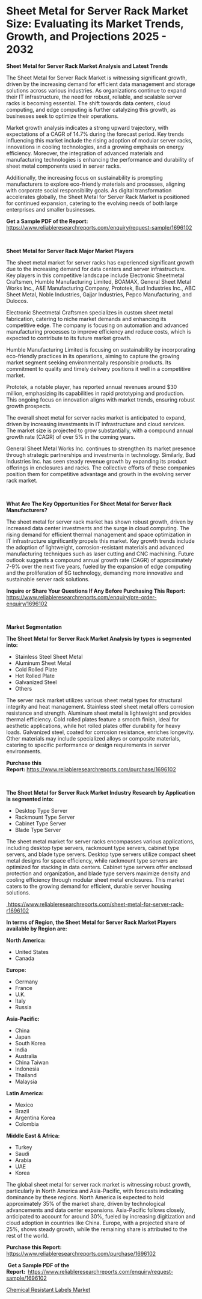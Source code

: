 <p><h1>Sheet Metal for Server Rack Market Size: Evaluating its Market Trends, Growth, and Projections 2025 - 2032</h1></p><p><strong>Sheet Metal for Server Rack Market Analysis and Latest Trends</strong></p>
<p><p>The Sheet Metal for Server Rack Market is witnessing significant growth, driven by the increasing demand for efficient data management and storage solutions across various industries. As organizations continue to expand their IT infrastructure, the need for robust, reliable, and scalable server racks is becoming essential. The shift towards data centers, cloud computing, and edge computing is further catalyzing this growth, as businesses seek to optimize their operations.</p><p>Market growth analysis indicates a strong upward trajectory, with expectations of a CAGR of 14.7% during the forecast period. Key trends influencing this market include the rising adoption of modular server racks, innovations in cooling technologies, and a growing emphasis on energy efficiency. Moreover, the integration of advanced materials and manufacturing technologies is enhancing the performance and durability of sheet metal components used in server racks.</p><p>Additionally, the increasing focus on sustainability is prompting manufacturers to explore eco-friendly materials and processes, aligning with corporate social responsibility goals. As digital transformation accelerates globally, the Sheet Metal for Server Rack Market is positioned for continued expansion, catering to the evolving needs of both large enterprises and smaller businesses.</p></p>
<p><strong>Get a Sample PDF of the Report:&nbsp;</strong> <a href="https://www.reliableresearchreports.com/enquiry/request-sample/1696102?utm_campaign=48&utm_medium=2&utm_source=Github&utm_content=ia&utm_term=08012025&utm_id=sheet-metal-for-server-rack">https://www.reliableresearchreports.com/enquiry/request-sample/1696102</a></p>
<p>&nbsp;</p>
<p><strong>Sheet Metal for Server Rack Major Market Players</strong></p>
<p><p>The sheet metal market for server racks has experienced significant growth due to the increasing demand for data centers and server infrastructure. Key players in this competitive landscape include Electronic Sheetmetal Craftsmen, Humble Manufacturing Limited, BOAMAX, General Sheet Metal Works Inc., A&E Manufacturing Company, Prototek, Bud Industries Inc., ABC Sheet Metal, Noble Industries, Gajjar Industries, Pepco Manufacturing, and Dulocos. </p><p>Electronic Sheetmetal Craftsmen specializes in custom sheet metal fabrication, catering to niche market demands and enhancing its competitive edge. The company is focusing on automation and advanced manufacturing processes to improve efficiency and reduce costs, which is expected to contribute to its future market growth.</p><p>Humble Manufacturing Limited is focusing on sustainability by incorporating eco-friendly practices in its operations, aiming to capture the growing market segment seeking environmentally responsible products. Its commitment to quality and timely delivery positions it well in a competitive market.</p><p>Prototek, a notable player, has reported annual revenues around $30 million, emphasizing its capabilities in rapid prototyping and production. This ongoing focus on innovation aligns with market trends, ensuring robust growth prospects.</p><p>The overall sheet metal for server racks market is anticipated to expand, driven by increasing investments in IT infrastructure and cloud services. The market size is projected to grow substantially, with a compound annual growth rate (CAGR) of over 5% in the coming years.</p><p>General Sheet Metal Works Inc. continues to strengthen its market presence through strategic partnerships and investments in technology. Similarly, Bud Industries Inc. has seen steady revenue growth by expanding its product offerings in enclosures and racks. The collective efforts of these companies position them for competitive advantage and growth in the evolving server rack market.</p></p>
<p>&nbsp;</p>
<p><strong>What Are The Key Opportunities For Sheet Metal for Server Rack Manufacturers?</strong></p>
<p><p>The sheet metal for server rack market has shown robust growth, driven by increased data center investments and the surge in cloud computing. The rising demand for efficient thermal management and space optimization in IT infrastructure significantly propels this market. Key growth trends include the adoption of lightweight, corrosion-resistant materials and advanced manufacturing techniques such as laser cutting and CNC machining. Future outlook suggests a compound annual growth rate (CAGR) of approximately 7-9% over the next five years, fueled by the expansion of edge computing and the proliferation of 5G technology, demanding more innovative and sustainable server rack solutions.</p></p>
<p><strong>Inquire or Share Your Questions If Any Before Purchasing This Report:</strong> <a href="https://www.reliableresearchreports.com/enquiry/pre-order-enquiry/1696102?utm_campaign=48&utm_medium=2&utm_source=Github&utm_content=ia&utm_term=08012025&utm_id=sheet-metal-for-server-rack">https://www.reliableresearchreports.com/enquiry/pre-order-enquiry/1696102</a></p>
<p>&nbsp;</p>
<p><strong>Market Segmentation</strong></p>
<p><strong>The Sheet Metal for Server Rack Market Analysis by types is segmented into:</strong></p>
<p><ul><li>Stainless Steel Sheet Metal</li><li>Aluminum Sheet Metal</li><li>Cold Rolled Plate</li><li>Hot Rolled Plate</li><li>Galvanized Steel</li><li>Others</li></ul></p>
<p><p>The server rack market utilizes various sheet metal types for structural integrity and heat management. Stainless steel sheet metal offers corrosion resistance and strength. Aluminum sheet metal is lightweight and provides thermal efficiency. Cold rolled plates feature a smooth finish, ideal for aesthetic applications, while hot rolled plates offer durability for heavy loads. Galvanized steel, coated for corrosion resistance, enriches longevity. Other materials may include specialized alloys or composite materials, catering to specific performance or design requirements in server environments.</p></p>
<p><strong>Purchase this Report:&nbsp;</strong><a href="https://www.reliableresearchreports.com/purchase/1696102?utm_campaign=48&utm_medium=2&utm_source=Github&utm_content=ia&utm_term=08012025&utm_id=sheet-metal-for-server-rack">https://www.reliableresearchreports.com/purchase/1696102</a></p>
<p>&nbsp;</p>
<p><strong>The Sheet Metal for Server Rack Market Industry Research by Application is segmented into:</strong></p>
<p><ul><li>Desktop Type Server</li><li>Rackmount Type Server</li><li>Cabinet Type Server</li><li>Blade Type Server</li></ul></p>
<p><p>The sheet metal market for server racks encompasses various applications, including desktop type servers, rackmount type servers, cabinet type servers, and blade type servers. Desktop type servers utilize compact sheet metal designs for space efficiency, while rackmount type servers are optimized for stacking in data centers. Cabinet type servers offer enclosed protection and organization, and blade type servers maximize density and cooling efficiency through modular sheet metal enclosures. This market caters to the growing demand for efficient, durable server housing solutions.</p></p>
<p><a href="https://www.reliableresearchreports.com/sheet-metal-for-server-rack-r1696102?utm_campaign=48&utm_medium=2&utm_source=Github&utm_content=ia&utm_term=08012025&utm_id=sheet-metal-for-server-rack">&nbsp;https://www.reliableresearchreports.com/sheet-metal-for-server-rack-r1696102</a></p>
<p><strong>In terms of Region, the Sheet Metal for Server Rack Market Players available by Region are:</strong></p>
<p>
    <p> <strong> North America: </strong>
        <ul>
            <li>United States</li>
            <li>Canada</li>
        </ul>
        </p> 
    <p> <strong> Europe: </strong>
        <ul>
            <li>Germany</li>
            <li>France</li>
            <li>U.K.</li>
            <li>Italy</li>
            <li>Russia</li>
        </ul>
        </p> 
    <p> <strong> Asia-Pacific: </strong>
        <ul>
            <li>China</li>
            <li>Japan</li>
            <li>South Korea</li>
            <li>India</li>
            <li>Australia</li>
            <li>China Taiwan</li>
            <li>Indonesia</li>
            <li>Thailand</li>
            <li>Malaysia</li>
        </ul>
        </p> 
    <p> <strong> Latin America: </strong>
        <ul>
            <li>Mexico</li>
            <li>Brazil</li>
            <li>Argentina Korea</li>
            <li>Colombia</li>
        </ul>
        </p> 
    <p> <strong> Middle East & Africa: </strong>
        <ul>
            <li>Turkey</li>
            <li>Saudi</li>
            <li>Arabia</li>
            <li>UAE</li>
            <li>Korea</li>
        </ul>
    </p>
    </p>
<p><p>The global sheet metal for server rack market is witnessing robust growth, particularly in North America and Asia-Pacific, with forecasts indicating dominance by these regions. North America is expected to hold approximately 35% of the market share, driven by technological advancements and data center expansions. Asia-Pacific follows closely, anticipated to account for around 30%, fueled by increasing digitization and cloud adoption in countries like China. Europe, with a projected share of 25%, shows steady growth, while the remaining share is attributed to the rest of the world.</p></p>
<p><strong>Purchase this Report: </strong><a href="https://www.reliableresearchreports.com/purchase/1696102?utm_campaign=48&utm_medium=2&utm_source=Github&utm_content=ia&utm_term=08012025&utm_id=sheet-metal-for-server-rack">https://www.reliableresearchreports.com/purchase/1696102</a></p>
<p>&nbsp;<strong>Get a Sample PDF of the Report:&nbsp;&nbsp;</strong><a href="https://www.reliableresearchreports.com/enquiry/request-sample/1696102?utm_campaign=48&utm_medium=2&utm_source=Github&utm_content=ia&utm_term=08012025&utm_id=sheet-metal-for-server-rack">https://www.reliableresearchreports.com/enquiry/request-sample/1696102</a></p>
<p><strong></strong></p>
<p><p><a href="https://github.com/mathastilley812967/Market-Research-Report-List-1/blob/main/chemical-resistant-labels-market.md?utm_campaign=48&utm_medium=2&utm_source=Github&utm_content=ia&utm_term=08012025&utm_id=sheet-metal-for-server-rack">Chemical Resistant Labels Market</a></p></p>